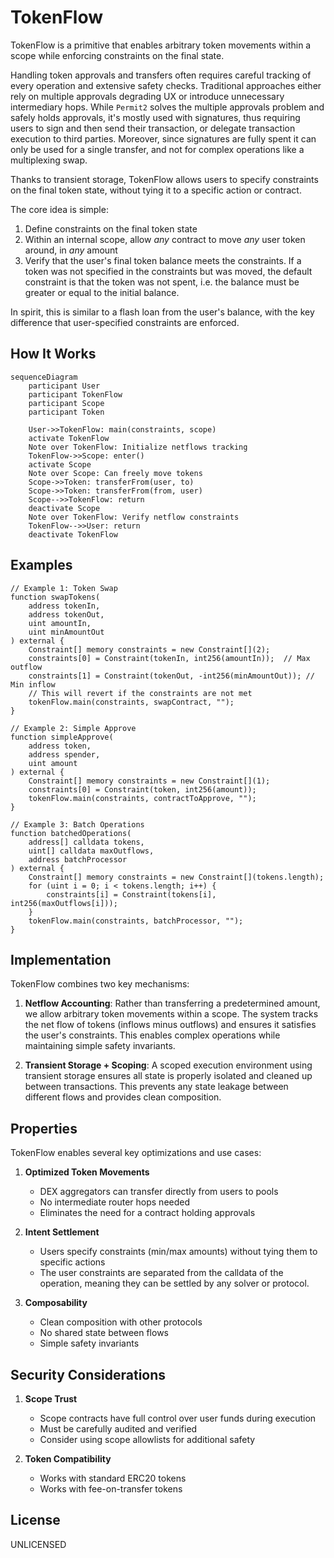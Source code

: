 # TokenFlow

TokenFlow is a primitive that enables arbitrary token movements within a scope while enforcing constraints on the final state.

Handling token approvals and transfers often requires careful tracking of every operation and extensive safety checks. 
Traditional approaches either rely on multiple approvals degrading UX or introduce unnecessary intermediary hops.
While `Permit2` solves the multiple approvals problem and safely holds approvals, it's mostly used with signatures, thus requiring users to sign and then send their transaction, or delegate transaction execution to third parties. Moreover, since signatures are fully spent it can only be used for a single transfer, and not for complex operations like a multiplexing swap.

Thanks to transient storage, TokenFlow allows users to specify constraints on the final token state, without tying it to a specific action or contract.

The core idea is simple:
1. Define constraints on the final token state
2. Within an internal scope, allow _any_ contract to move _any_ user token around, in _any_ amount
3. Verify that the user's final token balance meets the constraints. If a token was not specified in the constraints but was moved, the default constraint is that the token was not spent, i.e. the balance must be greater or equal to the initial balance.

In spirit, this is similar to a flash loan from the user's balance, with the key difference that user-specified constraints are enforced.

## How It Works

```mermaid
sequenceDiagram
    participant User
    participant TokenFlow
    participant Scope
    participant Token

    User->>TokenFlow: main(constraints, scope)
    activate TokenFlow
    Note over TokenFlow: Initialize netflows tracking
    TokenFlow->>Scope: enter()
    activate Scope
    Note over Scope: Can freely move tokens
    Scope->>Token: transferFrom(user, to)
    Scope->>Token: transferFrom(from, user)
    Scope-->>TokenFlow: return
    deactivate Scope
    Note over TokenFlow: Verify netflow constraints
    TokenFlow-->>User: return
    deactivate TokenFlow
```

## Examples

```solidity
// Example 1: Token Swap
function swapTokens(
    address tokenIn,
    address tokenOut,
    uint amountIn,
    uint minAmountOut
) external {
    Constraint[] memory constraints = new Constraint[](2);
    constraints[0] = Constraint(tokenIn, int256(amountIn));  // Max outflow
    constraints[1] = Constraint(tokenOut, -int256(minAmountOut)); // Min inflow
    // This will revert if the constraints are not met
    tokenFlow.main(constraints, swapContract, "");
}

// Example 2: Simple Approve
function simpleApprove(
    address token,
    address spender,
    uint amount
) external {
    Constraint[] memory constraints = new Constraint[](1);
    constraints[0] = Constraint(token, int256(amount));
    tokenFlow.main(constraints, contractToApprove, "");
}

// Example 3: Batch Operations
function batchedOperations(
    address[] calldata tokens,
    uint[] calldata maxOutflows,
    address batchProcessor
) external {
    Constraint[] memory constraints = new Constraint[](tokens.length);
    for (uint i = 0; i < tokens.length; i++) {
        constraints[i] = Constraint(tokens[i], int256(maxOutflows[i]));
    }
    tokenFlow.main(constraints, batchProcessor, "");
}
```

## Implementation

TokenFlow combines two key mechanisms:

1. **Netflow Accounting**: Rather than transferring a predetermined amount, we allow arbitrary token movements within a scope. The system tracks the net flow of tokens (inflows minus outflows) and ensures it satisfies the user's constraints. This enables complex operations while maintaining simple safety invariants.

2. **Transient Storage + Scoping**: A scoped execution environment using transient storage ensures all state is properly isolated and cleaned up between transactions. This prevents any state leakage between different flows and provides clean composition.

## Properties

TokenFlow enables several key optimizations and use cases:

1. **Optimized Token Movements**
   - DEX aggregators can transfer directly from users to pools
   - No intermediate router hops needed
   - Eliminates the need for a contract holding approvals

2. **Intent Settlement**
   - Users specify constraints (min/max amounts) without tying them to specific actions
   - The user constraints are separated from the calldata of the operation, meaning they can be settled by any solver or protocol.

3. **Composability**
   - Clean composition with other protocols
   - No shared state between flows
   - Simple safety invariants

## Security Considerations

1. **Scope Trust**
   - Scope contracts have full control over user funds during execution
   - Must be carefully audited and verified
   - Consider using scope allowlists for additional safety

2. **Token Compatibility**
   - Works with standard ERC20 tokens
   - Works with fee-on-transfer tokens

## License

UNLICENSED
